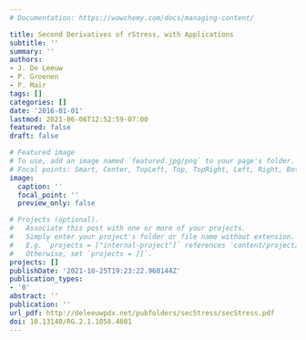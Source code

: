 ```yaml
---
# Documentation: https://wowchemy.com/docs/managing-content/

title: Second Derivatives of rStress, with Applications
subtitle: ''
summary: ''
authors:
- J. De Leeuw
- P. Groenen
- P. Mair
tags: []
categories: []
date: '2016-01-01'
lastmod: 2021-06-06T12:52:59-07:00
featured: false
draft: false

# Featured image
# To use, add an image named `featured.jpg/png` to your page's folder.
# Focal points: Smart, Center, TopLeft, Top, TopRight, Left, Right, BottomLeft, Bottom, BottomRight.
image:
  caption: ''
  focal_point: ''
  preview_only: false

# Projects (optional).
#   Associate this post with one or more of your projects.
#   Simply enter your project's folder or file name without extension.
#   E.g. `projects = ["internal-project"]` references `content/project/deep-learning/index.md`.
#   Otherwise, set `projects = []`.
projects: []
publishDate: '2021-10-25T19:23:22.960144Z'
publication_types:
- '0'
abstract: ''
publication: ''
url_pdf: http://deleeuwpdx.net/pubfolders/secStress/secStress.pdf
doi: 10.13140/RG.2.1.1058.4081
---
```

